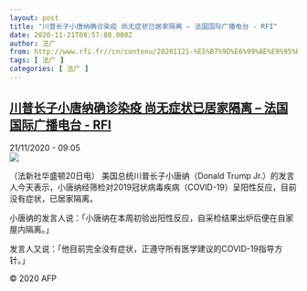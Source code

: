 ```yaml
---
layout: post
title: "川普长子小唐纳确诊染疫 尚无症状已居家隔离 – 法国国际广播电台 - RFI"
date: 2020-11-21T08:57:08.000Z
author: 法广
from: http://www.rfi.fr//cn/contenu/20201121-%E5%B7%9D%E6%99%AE%E9%95%BF%E5%AD%90%E5%B0%8F%E5%94%90%E7%BA%B3%E7%A1%AE%E8%AF%8A%E6%9F%93%E7%96%AB-%E5%B0%9A%E6%97%A0%E7%97%87%E7%8A%B6%E5%B7%B2%E5%B1%85%E5%AE%B6%E9%9A%94%E7%A6%BB
tags: [ 法广 ]
categories: [ 法广 ]
---
```

<!--1605949028000-->
[川普长子小唐纳确诊染疫 尚无症状已居家隔离 – 法国国际广播电台 - RFI](http://www.rfi.fr//cn/contenu/20201121-%E5%B7%9D%E6%99%AE%E9%95%BF%E5%AD%90%E5%B0%8F%E5%94%90%E7%BA%B3%E7%A1%AE%E8%AF%8A%E6%9F%93%E7%96%AB-%E5%B0%9A%E6%97%A0%E7%97%87%E7%8A%B6%E5%B7%B2%E5%B1%85%E5%AE%B6%E9%9A%94%E7%A6%BB)
------

<div>
<div>21/11/2020 - 09:05</div><img src="https://s.rfi.fr/media/display/528ccc0c-2bd5-11eb-b63f-005056bf87d6/w:310/p:16x9/int0006b.201121160502.jpg"><div class="t-content__body u-clearfix">            <p>（法新社华盛顿20日电）    美国总统川普长子小唐纳（Donald Trump Jr.）的发言人今天表示，小唐纳经筛检对2019冠状病毒疾病（COVID-19）呈阳性反应，目前没有症状，已居家隔离。</p><p>    小唐纳的发言人说：「小唐纳在本周初验出阳性反应，自采检结果出炉后便在自家屋内隔离。」</p><p>    发言人又说：「他目前完全没有症状，正遵守所有医学建议的COVID-19指导方针。」</p>            <p class="t-copyright">© 2020 AFP</p>        </div>
</div>
